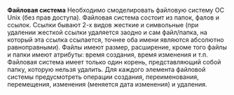 **Файловая система**
Необходимо смоделировать файловую систему ОС Unix (без прав доступа).
Файловая система состоит из папок, фалов и ссылок.
Ссылки бывают 2-х видов жесткие и символьные
(при удалении жесткой ссылки удаляется заодно и сам файл/папка, на который эта ссылка ссылается, точнее оба имени являются абсолютно равноправными).
Файлы имеют размер, расширение, кроме того файлы и папки имеют атрибуты: время создания, время изменения и т.п.
Файловая система имеет только один корень, представляющий собой папку, которую нельзя удалить.
Для каждого элемента файловой системы предусмотреть операции создания, переименования, перемещения, изменения (меняется дата изменения) и удаления.
